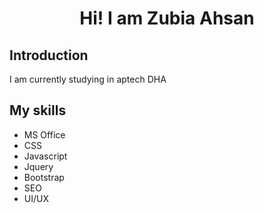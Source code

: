 <h1 style="text-align: center;">Hi! I am Zubia Ahsan</h1>
<h2>Introduction</h2>
<p>I am currently studying in aptech DHA</p>
<h2>My skills</h2>
<ul>
  <li>MS Office</li>
   <liHTML5</li>
   <li>CSS</li>
   <li>Javascript</li>
   <li>Jquery</li>
   <li>Bootstrap</li>
    <li>SEO</li>
     <li>UI/UX</li>
  
</ul>
